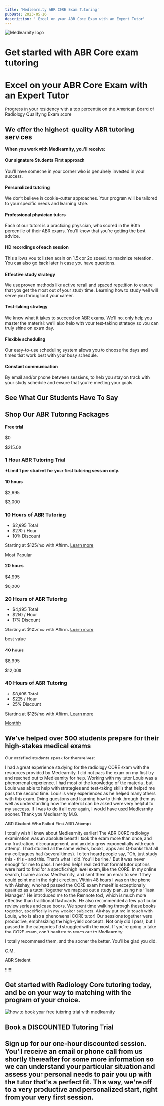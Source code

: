 ```yaml
---
title: 'Medlearnity ABR CORE Exam Tutoring'
pubDate: 2023-05-16
description: ' Excel on your ABR Core Exam with an Expert Tutor'
---
```


![Medlearnity logo](https://i2xfwztd2ksbegse.public.blob.vercel-storage.com/wp/2020/08/logo_Med_Learnity.svg 'logo_Med_Learnity')

# Get started with ABR Core exam tutoring

# Excel on your ABR Core Exam with an Expert Tutor

Progress in your residency with a top percentile on the American Board of Radiology Qualifying Exam score

## We offer the highest-quality ABR tutoring services

**When you work with Medlearnity, you’ll receive:**

#### Our signature Students First approach

You’ll have someone in your corner who is genuinely invested in your success.

#### Personalized tutoring

We don’t believe in cookie-cutter approaches. Your program will be tailored to your specific needs and learning style.

#### Professional physician tutors

Each of our tutors is a practicing physician, who scored in the 90th percentile of their ABR exams. You’ll know that you’re getting the best advice.

#### HD recordings of each session

This allows you to listen again on 1.5x or 2x speed, to maximize retention. You can also go back later in case you have questions.

#### Effective study strategy

We use proven methods like active recall and spaced repetition to ensure that you get the most out of your study time. Learning how to study well will serve you throughout your career.

#### Test-taking strategy

We know what it takes to succeed on ABR exams. We’ll not only help you master the material; we’ll also help with your test-taking strategy so you can truly shine on exam day.

#### Flexible scheduling

Our easy-to-use scheduling system allows you to choose the days and times that work best with your busy schedule.

#### Constant communication

By email and/or phone between sessions, to help you stay on track with your study schedule and ensure that you’re meeting your goals.

## See What Our Students Have To Say

## Shop Our ABR Tutoring Packages

#### Free trial

$0

$215.00

### **1 Hour ABR Tutoring Trial**

**\*Limit 1 per student for your first tutoring session only.**

#### 10 hours

$2,695

$3,000

### **10 Hours of ABR Tutoring**

- $2,695 Total
- $270 / Hour
- 10% Discount

Starting at $125/mo with Affirm. [Learn more](<javascript:void(0)>)

Most Popular

#### 20 hours

$4,995

$6,000

### **20 Hours of ABR Tutoring**

- $4,995 Total
- $250 / Hour
- 17% Discount

Starting at $125/mo with Affirm. [Learn more](<javascript:void(0)>)

best value

#### 40 hours

$8,995

$12,000

### **40 Hours of ABR Tutoring**

- $8,995 Total
- $225 / Hour
- 25% Discount

Starting at $125/mo with Affirm. [Learn more](<javascript:void(0)>)

[Monthly](#)

## We’ve helped over 500 students prepare for their high-stakes medical exams

Our satisfied students speak for themselves:

I had a great experience studying for the radiology CORE exam with the resources provided by Medlearnity. I did not pass the exam on my first try and reached out to Medlearnity for help. Working with my tutor Louis was a phenomenal experience. I had most of the knowledge of the material, but Louis was able to help with strategies and test-taking skills that helped me pass the second time. Louis is very experienced as he helped many others with this exam. Doing questions and learning how to think through them as well as understanding how the material can be asked were very helpful to my success. If I was to do it all over again, I would have used Medlearnity sooner. Thank you Medlearnity
M.G.

ABR Student Who Failed First ABR Attempt

I totally wish I knew about Medlearnity earlier! The ABR CORE radiology examination was an absolute beast! I took the exam more than once, and my frustration, discouragement, and anxiety grew exponentially with each attempt. I had studied all the same videos, books, apps and Q-banks that all my colleagues had (several times). I often heard people say, "Oh, just study this - this - and this. That's what I did. You'll be fine." But it was never enough for me to pass. I needed help!I realized that formal tutor options were hard to find for a specific/high level exam, like the CORE. In my online search, I came across Medlearnity, and sent them an email to see if they could point me in the right direction. Within 48 hours I was on the phone with Akshay, who had passed the CORE exam himself is exceptionally qualified as a tutor! Together we mapped out a study plan, using his "Task Manager." He introduced me to the Remnote tool, which is much more effective than traditional flashcards. He also recommended a few particular review series and case books. We spent time walking through these books together, specifically in my weaker subjects. Akshay put me in touch with Louis, who is also a phenomenal CORE tutor! Our sessions together were productive, emphasizing the high-yield concepts. Not only did I pass, but I passed in the categories I'd struggled with the most. If you're going to take the CORE exam, don't hesitate to reach out to Medlearnity.

I totally recommend them, and the sooner the better. You'll be glad you did.

C.M.

ABR Student

!!!!!!

## Get started with Radiology Core tutoring today, and be on your way to matching with the program of your choice.

![how to book your free tutoring trial with medlearnity](https://i2xfwztd2ksbegse.public.blob.vercel-storage.com/wp/2022/06/MG-how-to-book-your-free-trial.png 'MG-how-to-book-your-free-trial')

## **Book a DISCOUNTED Tutoring Trial**

## Sign up for our one-hour discounted session. You'll receive an email or phone call from us shortly thereafter for some more information so we can understand your particular situation and assess your personal needs to pair you up with the tutor that's a perfect fit. This way, we're off to a very productive and personalized start, right from your very first session.
